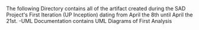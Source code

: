 The following Directory contains all of the artifact created during the SAD Project's First Iteration (UP Inception) dating from April the 8th until April the 21st.
-UML Documentation contains UML Diagrams of First Analysis
